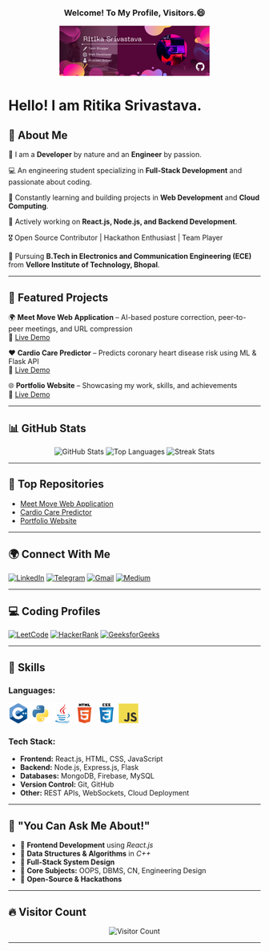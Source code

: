 <h3 align="center"> <p>Welcome! To My Profile, Visitors.😄</p> </h3>
<p align="center">
  <img src="glow.png" alt="Glow" width="300">
</p>

# **Hello! I am Ritika Srivastava.**

## 🌟 About Me

🚀 I am a **Developer** by nature and an **Engineer** by passion.

💻 An engineering student specializing in **Full-Stack Development** and passionate about coding.

🌱 Constantly learning and building projects in **Web Development** and **Cloud Computing**.

🎯 Actively working on **React.js, Node.js, and Backend Development**.

🎖️ Open Source Contributor | Hackathon Enthusiast | Team Player

📖 Pursuing **B.Tech in Electronics and Communication Engineering (ECE)** from **Vellore Institute of Technology, Bhopal**.

---

## 🚀 Featured Projects

🌍 **Meet Move Web Application** – AI-based posture correction, peer-to-peer meetings, and URL compression  
🔗 [Live Demo](https://meet-move-jl7t.onrender.com/landing)

❤️ **Cardio Care Predictor** – Predicts coronary heart disease risk using ML & Flask API  
🔗 [Live Demo](https://cardio-care-predictor.vercel.app/)

🌐 **Portfolio Website** – Showcasing my work, skills, and achievements  
🔗 [Live Demo](https://ritikasrivastava-portfolio.vercel.app/)

---

## 📊 GitHub Stats

<p align="center">
  <img src="https://github-readme-stats.vercel.app/api?username=ritikasrv12&theme=radical&show_icons=true" alt="GitHub Stats">
  <img src="https://github-readme-stats.vercel.app/api/top-langs/?username=ritikasrv12&theme=radical&layout=compact&hide=Jupyter%20Notebook" alt="Top Languages">
  <img src="https://github-readme-streak-stats.herokuapp.com/?user=ritikasrv12&theme=tokyonight" alt="Streak Stats">
</p>

---

## 📂 Top Repositories

- [Meet Move Web Application](https://github.com/ritikasrv12/Meet-Move)
- [Cardio Care Predictor](https://github.com/ritikasrv12/Cardio-Care-Predictor)
- [Portfolio Website](https://github.com/ritikasrv12/Portfolio)

---

## 🌍 Connect With Me

[![LinkedIn](https://img.shields.io/badge/-LinkedIn-blue?style=flat-square&logo=Linkedin&logoColor=white)](https://www.linkedin.com/in/ritika-srivastava-47b11b221/)
[![Telegram](https://img.shields.io/badge/-Telegram-blue?style=flat-square&logo=Telegram&logoColor=white)](https://t.me/Rits646)
[![Gmail](https://img.shields.io/badge/-Email-c14438?style=flat-square&logo=Gmail&logoColor=white)](mailto:ritikasrivastava646@gmail.com)
[![Medium](https://img.shields.io/badge/-Medium-03a57a?style=flat-square&logo=Medium&logoColor=white)](https://medium.com/@ritikasrivastava646)

---

## 💻 Coding Profiles

[![LeetCode](https://img.shields.io/badge/-LeetCode-FFA116?style=flat-square&logo=LeetCode&logoColor=black)](https://leetcode.com/RITS321/)
[![HackerRank](https://img.shields.io/badge/-HackerRank-2EC866?style=flat-square&logo=HackerRank&logoColor=black)](https://www.hackerrank.com/ritikasrivastav8?hr_r=1)
[![GeeksforGeeks](https://img.shields.io/badge/-GeeksforGeeks-32CD32?style=flat-square&logo=GeeksforGeeks&logoColor=black)](https://www.geeksforgeeks.org/user/ritikasriva04t0/)

---

## 📌 Skills

### **Languages:**
<p>
  <img src="https://raw.githubusercontent.com/devicons/devicon/master/icons/cplusplus/cplusplus-original.svg" alt="C++" width="40" height="40"/>
  <img src="https://raw.githubusercontent.com/devicons/devicon/master/icons/python/python-original.svg" alt="Python" width="40" height="40"/>
  <img src="https://raw.githubusercontent.com/devicons/devicon/master/icons/java/java-original.svg" alt="Java" width="40" height="40"/>
  <img src="https://raw.githubusercontent.com/devicons/devicon/master/icons/html5/html5-original-wordmark.svg" alt="HTML" width="40" height="40"/>
  <img src="https://raw.githubusercontent.com/devicons/devicon/master/icons/css3/css3-original-wordmark.svg" alt="CSS" width="40" height="40"/>
  <img src="https://raw.githubusercontent.com/devicons/devicon/master/icons/javascript/javascript-original.svg" alt="JavaScript" width="40" height="40"/>
</p>

### **Tech Stack:**
- **Frontend:** React.js, HTML, CSS, JavaScript
- **Backend:** Node.js, Express.js, Flask
- **Databases:** MongoDB, Firebase, MySQL
- **Version Control:** Git, GitHub
- **Other:** REST APIs, WebSockets, Cloud Deployment

---

## 🌟 "You Can Ask Me About!"
- 🔹 **Frontend Development** using *React.js*
- 🔹 **Data Structures & Algorithms** in *C++*
- 🔹 **Full-Stack System Design**
- 🔹 **Core Subjects:** OOPS, DBMS, CN, Engineering Design
- 🔹 **Open-Source & Hackathons**

---

## 🔥 Visitor Count

<p align="center">
  <img src="https://profile-counter.glitch.me/{ritikasrv12}/count.svg" alt="Visitor Count">
</p>

---
